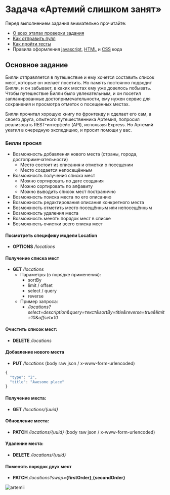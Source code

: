 # Задача «Артемий слишком занят»

Перед выполнением задания внимательно прочитайте:

- [О всех этапах проверки задания](https://github.com/urfu-2017/guides/blob/master/workflow/overall.md)
- [Как отправить пулл](https://github.com/urfu-2017/guides/blob/master/workflow/pull.md)
- [Как пройти тесты](https://github.com/urfu-2017/guides/blob/master/workflow/test.md)
- Правила оформления [javascript](https://github.com/urfu-2017/guides/blob/master/codestyle/js.md), [HTML](https://github.com/urfu-2017/guides/blob/master/codestyle/html.md) и [CSS](https://github.com/urfu-2017/guides/blob/master/codestyle/css.md) кода

## Основное задание
Билли отправляется в путешествие и ему хочется составить список мест,
которые он желает посетить. Но память постоянно подводит Билли,
и он забывает, в каких местах ему уже довелось побывать. Чтобы путешествие Билли было
увлекательным, и он посетил запланированные достопримечательности, ему нужен сервис для сохранения и просмотра отметок о посещенных местах.

Билли прочитал хорошую книгу по фронтенду и сделает его сам,
а своего друга, опытного путешественника Артемия, попросил реализовать REST-интерфейс (API), используя Express.
Но Артемий укатил в очередную экспедицию, и просит помощи у вас.

### Билли просил
- Возможность добавления нового места (страны, города, достопримечательности)
    - Место состоит из описания и отметки о посещении
    - Место создается непосещённым
- Возможность получения списка мест
    - Можно сортировать по дате создания
    - Можно сортировать по алфавиту
    - Можно выводить список мест постранично
- Возможность поиска места по его описанию
- Возможность редактирования описания конкретного места
- Возможность отметить место посещённым или непосещённым
- Возможность удаления места
- Возможность менять порядок мест в списке
- Возможность очистки всего списка мест

#### Посмотреть специфику модели Location
- **OPTIONS** */locations*
   
#### Получение списка мест
- **GET** */locations*
    - Параметры (в порядке применения):
        - sortBy
        - limit / offset
        - select / query
        - reverse
    - Пример запроса:
        - */locations?select=description&query=текст&sortBy=title&reverse=true&limit=10&offset=10*
#### Очистить список мест:
- **DELETE** */locations*
#### Добавление нового места
- **PUT** */locations* (body raw json / x-www-form-urlencoded)
```javascript
{
  "type": "2",
  "title": "Awesome place"
}
```
#### Получение места:
- **GET** */locations/{uuid}*
#### Обновление места:
- **PATCH** */locations/{uuid}* (body raw json / x-www-form-urlencoded)
#### Удаление места:
- **DELETE** */locations/{uuid}*
#### Поменять порядок двух мест
- **PATCH** */locations?swap=***{firstOrder}**,**{secondOrder}**
    
![artemii](https://user-images.githubusercontent.com/8963033/37154087-b5f1ed76-2300-11e8-81b7-0a8700bc5f57.png)
